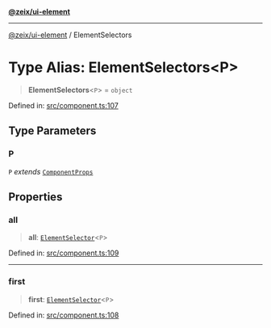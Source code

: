 [**@zeix/ui-element**](../README.md)

***

[@zeix/ui-element](../globals.md) / ElementSelectors

# Type Alias: ElementSelectors\<P\>

> **ElementSelectors**\<`P`\> = `object`

Defined in: [src/component.ts:107](https://github.com/zeixcom/ui-element/blob/e844a8875dcc0f1e1c331a07fc308d56d924c955/src/component.ts#L107)

## Type Parameters

### P

`P` *extends* [`ComponentProps`](ComponentProps.md)

## Properties

### all

> **all**: [`ElementSelector`](ElementSelector.md)\<`P`\>

Defined in: [src/component.ts:109](https://github.com/zeixcom/ui-element/blob/e844a8875dcc0f1e1c331a07fc308d56d924c955/src/component.ts#L109)

***

### first

> **first**: [`ElementSelector`](ElementSelector.md)\<`P`\>

Defined in: [src/component.ts:108](https://github.com/zeixcom/ui-element/blob/e844a8875dcc0f1e1c331a07fc308d56d924c955/src/component.ts#L108)
